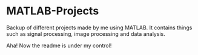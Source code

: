 # MATLAB-Projects
Backup of different projects made by me using MATLAB. It contains things such as signal processing, image processing and data analysis.

Aha! Now the readme is under my control!
